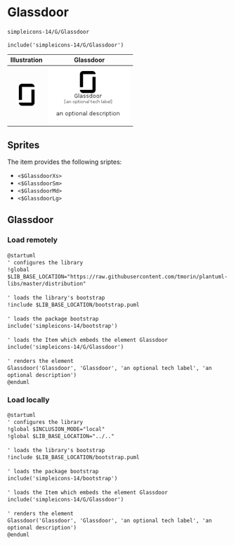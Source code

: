 # Glassdoor


```text
simpleicons-14/G/Glassdoor
```

```text
include('simpleicons-14/G/Glassdoor')
```



| Illustration | Glassdoor |
| :---: | :---: |
| ![illustration for Illustration](../../simpleicons-14/G/Glassdoor.png) | ![illustration for Glassdoor](../../simpleicons-14/G/Glassdoor.Local.png) |



## Sprites
The item provides the following sriptes:

- `<$GlassdoorXs>`
- `<$GlassdoorSm>`
- `<$GlassdoorMd>`
- `<$GlassdoorLg>`





## Glassdoor

### Load remotely
```plantuml
@startuml
' configures the library
!global $LIB_BASE_LOCATION="https://raw.githubusercontent.com/tmorin/plantuml-libs/master/distribution"

' loads the library's bootstrap
!include $LIB_BASE_LOCATION/bootstrap.puml

' loads the package bootstrap
include('simpleicons-14/bootstrap')

' loads the Item which embeds the element Glassdoor
include('simpleicons-14/G/Glassdoor')

' renders the element
Glassdoor('Glassdoor', 'Glassdoor', 'an optional tech label', 'an optional description')
@enduml
```

### Load locally
```plantuml
@startuml
' configures the library
!global $INCLUSION_MODE="local"
!global $LIB_BASE_LOCATION="../.."

' loads the library's bootstrap
!include $LIB_BASE_LOCATION/bootstrap.puml

' loads the package bootstrap
include('simpleicons-14/bootstrap')

' loads the Item which embeds the element Glassdoor
include('simpleicons-14/G/Glassdoor')

' renders the element
Glassdoor('Glassdoor', 'Glassdoor', 'an optional tech label', 'an optional description')
@enduml
```

